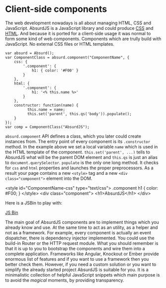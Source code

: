 # Client-side components

The web development nowadays is all about managing HTML, CSS and JavaScript. AbsurdJS is a JavaScript library and could produce [CSS](/pages/css-preprocessing/) and [HTML](/pages/html-preprocessing/). And because it is ported for a client-side usage it was normal to form some kind of web components. Components which are trully build with JavaScript. No external CSS files or HTML templates.

	var absurd = Absurd();
	var ComponentClass = absurd.component("ComponentName", {
		css: {
			'.component': {
				h1: { color: '#F00' }
			}
		},
		html: {
			'.component': {
				h1: '<% this.name %>'
			}
		},
		constructor: function(name) {
			  this.name = name;
			  this.set('parent', this.qs('body')).populate();
		}
	});
	var comp = ComponentClass("AbsurdJS");

`absurd.component` API defines a class, which you later could create instances from. The entry point of every component is its `.constructor` method. In the example above we set a local variable `name` which is used in the HTML template of the component. `this.set('parent', ...)` tells to AbsurdJS what will be the parent DOM element and `this.qs` is just an alias to `document.querySelector`. `populate` is the only one long method. It checks for `css` and `html` properties and launches the proper preprocessors. As a result your page contains a new `<style>` tag and a new `<div class="component">` element into the DOM.

<example>
<html>
&lt;style id="ComponentName-css" type="text/css">
.component h1 {
	color: #F00;
}
&lt;/style>
</html>
<html>
&lt;div class="component">
	&lt;h1>AbsurdJS&lt;/h1>
&lt;/div>
</html>
</example>

Here is a JSBin to play with:

<a class="jsbin-embed" href="http://jsbin.com/juwap/3/embed?js,output">JS Bin</a><script src="http://static.jsbin.com/js/embed.js"></script>

The main goal of AbsurdJS components are to implement things which you already know and use. At the same time to act as an utility, as a helper and not as a framework. For example, every component is actually an event dispatcher, there is dependency injector implemented. You could use the build-in Router or the HTTP request module. What you should remember is that it is up to you to bootstrap the components and wire them into a complete application. Frameworks like Angular, Knockout or Ember provide enormous list of features and if you want to use a framework then you better check them. However, if you need a custom solution or you want to simplify the already started project AbsurdJS is suitable for you. It is a minimalistic collection of helpful JavaScript snippets which main purpose is to avoid the *magical* moments, by providing transparency.

	